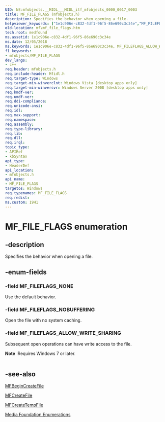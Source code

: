 ```yaml
---
UID: NE:mfobjects.__MIDL___MIDL_itf_mfobjects_0000_0017_0003
title: MF_FILE_FLAGS (mfobjects.h)
description: Specifies the behavior when opening a file.
helpviewer_keywords: ["1e1c906e-c832-4df1-96f5-86e690c3c34e","MF_FILEFLAGS_ALLOW_WRITE_SHARING","MF_FILEFLAGS_NOBUFFERING","MF_FILEFLAGS_NONE","MF_FILE_FLAGS","MF_FILE_FLAGS enumeration [Media Foundation]","mf.mf_file_flags","mfobjects/MF_FILEFLAGS_ALLOW_WRITE_SHARING","mfobjects/MF_FILEFLAGS_NOBUFFERING","mfobjects/MF_FILEFLAGS_NONE","mfobjects/MF_FILE_FLAGS"]
old-location: mf\mf_file_flags.htm
tech.root: medfound
ms.assetid: 1e1c906e-c832-4df1-96f5-86e690c3c34e
ms.date: 12/05/2018
ms.keywords: 1e1c906e-c832-4df1-96f5-86e690c3c34e, MF_FILEFLAGS_ALLOW_WRITE_SHARING, MF_FILEFLAGS_NOBUFFERING, MF_FILEFLAGS_NONE, MF_FILE_FLAGS, MF_FILE_FLAGS enumeration [Media Foundation], mf.mf_file_flags, mfobjects/MF_FILEFLAGS_ALLOW_WRITE_SHARING, mfobjects/MF_FILEFLAGS_NOBUFFERING, mfobjects/MF_FILEFLAGS_NONE, mfobjects/MF_FILE_FLAGS
f1_keywords:
- mfobjects/MF_FILE_FLAGS
dev_langs:
- c++
req.header: mfobjects.h
req.include-header: Mfidl.h
req.target-type: Windows
req.target-min-winverclnt: Windows Vista [desktop apps only]
req.target-min-winversvr: Windows Server 2008 [desktop apps only]
req.kmdf-ver: 
req.umdf-ver: 
req.ddi-compliance: 
req.unicode-ansi: 
req.idl: 
req.max-support: 
req.namespace: 
req.assembly: 
req.type-library: 
req.lib: 
req.dll: 
req.irql: 
topic_type:
- APIRef
- kbSyntax
api_type:
- HeaderDef
api_location:
- mfobjects.h
api_name:
- MF_FILE_FLAGS
targetos: Windows
req.typenames: MF_FILE_FLAGS
req.redist: 
ms.custom: 19H1
---
```


# MF_FILE_FLAGS enumeration


## -description


Specifies the behavior when opening a file.
        


## -enum-fields




### -field MF_FILEFLAGS_NONE

Use the default behavior.
          


### -field MF_FILEFLAGS_NOBUFFERING

Open the file with no system caching.
          


### -field MF_FILEFLAGS_ALLOW_WRITE_SHARING

Subsequent open operations can have write access to the file.



<div class="alert"><b>Note</b>  Requires Windows 7 or later.</div>
<div> </div>

## -see-also




<a href="https://docs.microsoft.com/windows/desktop/api/mfapi/nf-mfapi-mfbegincreatefile">MFBeginCreateFile</a>



<a href="https://docs.microsoft.com/windows/desktop/api/mfapi/nf-mfapi-mfcreatefile">MFCreateFile</a>



<a href="https://docs.microsoft.com/windows/desktop/api/mfapi/nf-mfapi-mfcreatetempfile">MFCreateTempFile</a>



<a href="https://docs.microsoft.com/windows/desktop/medfound/media-foundation-enumerations">Media Foundation Enumerations</a>
 

 

